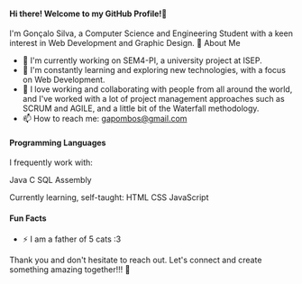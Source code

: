 #### Hi there! Welcome to my GitHub Profile!👋

   I'm Gonçalo Silva, a Computer Science and Engineering Student with a keen interest in Web Development and Graphic Design. 🚀
About Me

   - 🔭 I'm currently working on SEM4-PI, a university project at ISEP.
   - 🌱 I'm constantly learning and exploring new technologies, with a focus on Web Development.
   - 🤝 I love working and collaborating with people from all around the world, and I've worked with a lot of project management approaches such as SCRUM and AGILE, and a little bit of the Waterfall methodology.
   - 📫  How to reach me: gapombos@gmail.com

#### Programming Languages

I frequently work with:

Java C SQL Assembly 

Currently learning, self-taught: HTML CSS JavaScript

#### Fun Facts

   - ⚡ I am a father of 5 cats :3

Thank you and don't hesitate to reach out. Let's connect and create something amazing together!!! 🌟
